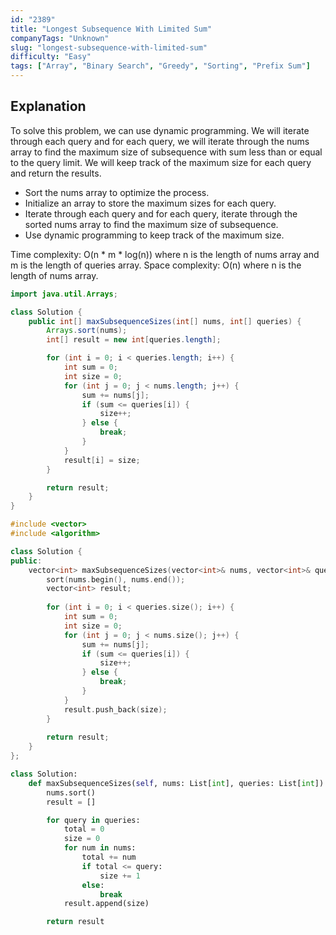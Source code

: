 ```yaml
---
id: "2389"
title: "Longest Subsequence With Limited Sum"
companyTags: "Unknown"
slug: "longest-subsequence-with-limited-sum"
difficulty: "Easy"
tags: ["Array", "Binary Search", "Greedy", "Sorting", "Prefix Sum"]
---
```


## Explanation
To solve this problem, we can use dynamic programming. We will iterate through each query and for each query, we will iterate through the nums array to find the maximum size of subsequence with sum less than or equal to the query limit. We will keep track of the maximum size for each query and return the results.

- Sort the nums array to optimize the process.
- Initialize an array to store the maximum sizes for each query.
- Iterate through each query and for each query, iterate through the sorted nums array to find the maximum size of subsequence.
- Use dynamic programming to keep track of the maximum size.

Time complexity: O(n * m * log(n)) where n is the length of nums array and m is the length of queries array.
Space complexity: O(n) where n is the length of nums array.
```java
import java.util.Arrays;

class Solution {
    public int[] maxSubsequenceSizes(int[] nums, int[] queries) {
        Arrays.sort(nums);
        int[] result = new int[queries.length];

        for (int i = 0; i < queries.length; i++) {
            int sum = 0;
            int size = 0;
            for (int j = 0; j < nums.length; j++) {
                sum += nums[j];
                if (sum <= queries[i]) {
                    size++;
                } else {
                    break;
                }
            }
            result[i] = size;
        }

        return result;
    }
}
```

```cpp
#include <vector>
#include <algorithm>

class Solution {
public:
    vector<int> maxSubsequenceSizes(vector<int>& nums, vector<int>& queries) {
        sort(nums.begin(), nums.end());
        vector<int> result;
        
        for (int i = 0; i < queries.size(); i++) {
            int sum = 0;
            int size = 0;
            for (int j = 0; j < nums.size(); j++) {
                sum += nums[j];
                if (sum <= queries[i]) {
                    size++;
                } else {
                    break;
                }
            }
            result.push_back(size);
        }
        
        return result;
    }
};
```

```python
class Solution:
    def maxSubsequenceSizes(self, nums: List[int], queries: List[int]) -> List[int]:
        nums.sort()
        result = []

        for query in queries:
            total = 0
            size = 0
            for num in nums:
                total += num
                if total <= query:
                    size += 1
                else:
                    break
            result.append(size)

        return result
```
